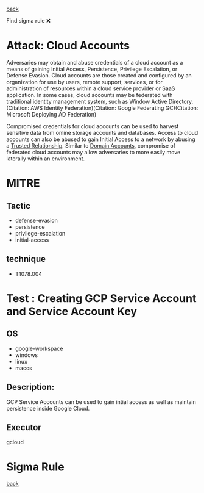 
[back](../index.md)

Find sigma rule :x: 

# Attack: Cloud Accounts 

Adversaries may obtain and abuse credentials of a cloud account as a means of gaining Initial Access, Persistence, Privilege Escalation, or Defense Evasion. Cloud accounts are those created and configured by an organization for use by users, remote support, services, or for administration of resources within a cloud service provider or SaaS application. In some cases, cloud accounts may be federated with traditional identity management system, such as Window Active Directory. (Citation: AWS Identity Federation)(Citation: Google Federating GC)(Citation: Microsoft Deploying AD Federation)

Compromised credentials for cloud accounts can be used to harvest sensitive data from online storage accounts and databases. Access to cloud accounts can also be abused to gain Initial Access to a network by abusing a [Trusted Relationship](https://attack.mitre.org/techniques/T1199). Similar to [Domain Accounts](https://attack.mitre.org/techniques/T1078/002), compromise of federated cloud accounts may allow adversaries to more easily move laterally within an environment.

# MITRE
## Tactic
  - defense-evasion
  - persistence
  - privilege-escalation
  - initial-access


## technique
  - T1078.004


# Test : Creating GCP Service Account and Service Account Key
## OS
  - google-workspace
  - windows
  - linux
  - macos


## Description:
GCP Service Accounts can be used to gain intial access as well as maintain persistence inside Google Cloud.


## Executor
gcloud

# Sigma Rule


[back](../index.md)
